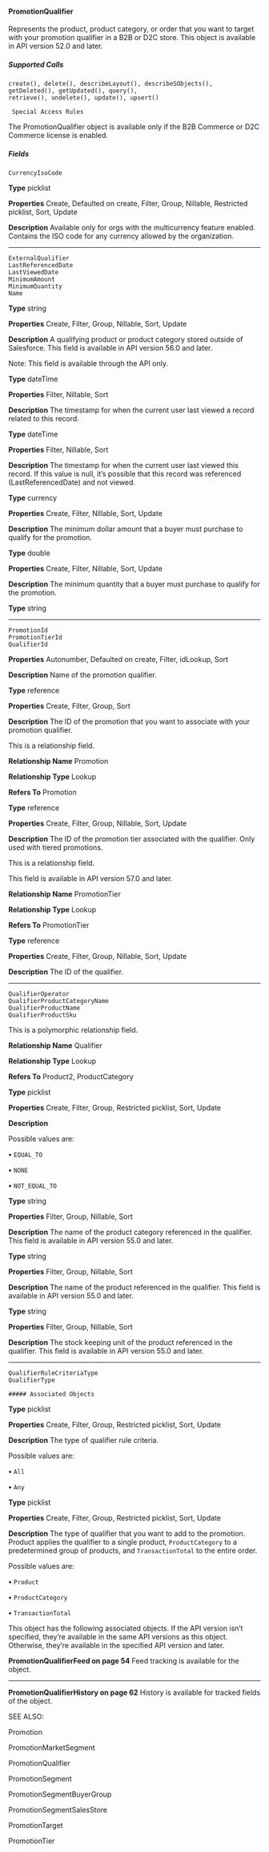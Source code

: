 #### PromotionQualifier

Represents the product, product category, or order that you want to target with your promotion qualifier in a B2B or D2C store. This
object is available in API version 52.0 and later.

##### Supported Calls
```
create(), delete(), describeLayout(), describeSObjects(), getDeleted(), getUpdated(), query(),
retrieve(), undelete(), update(), upsert()

 Special Access Rules

```
The PromotionQualifier object is available only if the B2B Commerce or D2C Commerce license is enabled.

##### Fields

```
CurrencyIsoCode

```

**Type**
picklist

**Properties**
Create, Defaulted on create, Filter, Group, Nillable, Restricted picklist, Sort, Update

**Description**
Available only for orgs with the multicurrency feature enabled. Contains the ISO code for
any currency allowed by the organization.


-----

```
ExternalQualifier
LastReferencedDate
LastViewedDate
MinimumAmount
MinimumQuantity
Name

```

**Type**
string

**Properties**
Create, Filter, Group, Nillable, Sort, Update

**Description**
A qualifying product or product category stored outside of Salesforce. This field is available
in API version 56.0 and later.

Note: This field is available through the API only.

**Type**
dateTime

**Properties**
Filter, Nillable, Sort

**Description**
The timestamp for when the current user last viewed a record related to this record.

**Type**
dateTime

**Properties**
Filter, Nillable, Sort

**Description**
The timestamp for when the current user last viewed this record. If this value is null, it’s
possible that this record was referenced (LastReferencedDate) and not viewed.

**Type**
currency

**Properties**
Create, Filter, Nillable, Sort, Update

**Description**
The minimum dollar amount that a buyer must purchase to qualify for the promotion.

**Type**
double

**Properties**
Create, Filter, Nillable, Sort, Update

**Description**
The minimum quantity that a buyer must purchase to qualify for the promotion.

**Type**
string


-----

```
PromotionId
PromotionTierId
QualifierId

```

**Properties**
Autonumber, Defaulted on create, Filter, idLookup, Sort

**Description**
Name of the promotion qualifier.

**Type**
reference

**Properties**
Create, Filter, Group, Sort

**Description**
The ID of the promotion that you want to associate with your promotion qualifier.

This is a relationship field.

**Relationship Name**
Promotion

**Relationship Type**
Lookup

**Refers To**
Promotion

**Type**
reference

**Properties**
Create, Filter, Group, Nillable, Sort, Update

**Description**
The ID of the promotion tier associated with the qualifier. Only used with tiered promotions.

This is a relationship field.

This field is available in API version 57.0 and later.

**Relationship Name**
PromotionTier

**Relationship Type**
Lookup

**Refers To**
PromotionTier

**Type**
reference

**Properties**
Create, Filter, Group, Nillable, Sort, Update

**Description**
The ID of the qualifier.


-----

```
QualifierOperator
QualifierProductCategoryName
QualifierProductName
QualifierProductSku

```

This is a polymorphic relationship field.

**Relationship Name**
Qualifier

**Relationship Type**
Lookup

**Refers To**
Product2, ProductCategory

**Type**
picklist

**Properties**
Create, Filter, Group, Restricted picklist, Sort, Update

**Description**

Possible values are:

**•** `EQUAL_TO`

**•** `NONE`

**•** `NOT_EQUAL_TO`

**Type**
string

**Properties**
Filter, Group, Nillable, Sort

**Description**
The name of the product category referenced in the qualifier. This field is available in API
version 55.0 and later.

**Type**
string

**Properties**
Filter, Group, Nillable, Sort

**Description**
The name of the product referenced in the qualifier. This field is available in API version 55.0
and later.

**Type**
string

**Properties**
Filter, Group, Nillable, Sort

**Description**
The stock keeping unit of the product referenced in the qualifier. This field is available in API
version 55.0 and later.


-----

```
QualifierRuleCriteriaType
QualifierType

##### Associated Objects

```

**Type**
picklist

**Properties**
Create, Filter, Group, Restricted picklist, Sort, Update

**Description**
The type of qualifier rule criteria.

Possible values are:

**•** `All`

**•** `Any`

**Type**
picklist

**Properties**
Create, Filter, Group, Restricted picklist, Sort, Update

**Description**
The type of qualifier that you want to add to the promotion. Product applies the qualifier
to a single product, `ProductCategory` to a predetermined group of products, and
`TransactionTotal` to the entire order.

Possible values are:

**•** `Product`

**•** `ProductCategory`

**•** `TransactionTotal`


This object has the following associated objects. If the API version isn’t specified, they’re available in the same API versions as this object.
Otherwise, they’re available in the specified API version and later.

**PromotionQualifierFeed on page 54**
Feed tracking is available for the object.


-----

**PromotionQualifierHistory on page 62**
History is available for tracked fields of the object.

SEE ALSO:

Promotion

PromotionMarketSegment

PromotionQualifier

PromotionSegment

PromotionSegmentBuyerGroup

PromotionSegmentSalesStore

PromotionTarget

PromotionTier
